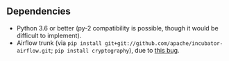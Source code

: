 ## Dependencies

* Python 3.6 or better (py-2 compatibility is possible, though it would be difficult to implement).
* Airflow trunk (via `pip install git+git://github.com/apache/incubator-airflow.git`; `pip install cryptography`), 
due to [this bug](https://issues.apache.org/jira/browse/AIRFLOW-1165).